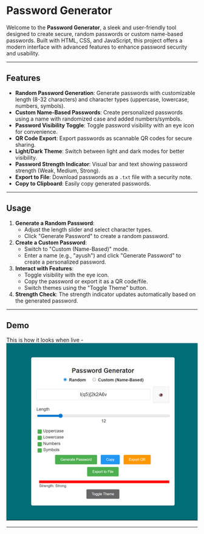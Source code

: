 # Password Generator

Welcome to the **Password Generator**, a sleek and user-friendly tool designed to create secure, random passwords or custom name-based passwords. Built with HTML, CSS, and JavaScript, this project offers a modern interface with advanced features to enhance password security and usability.

---

## Features
- **Random Password Generation**: Generate passwords with customizable length (8-32 characters) and character types (uppercase, lowercase, numbers, symbols).
- **Custom Name-Based Passwords**: Create personalized passwords using a name with randomized case and added numbers/symbols.
- **Password Visibility Toggle**: Toggle password visibility with an eye icon for convenience.
- **QR Code Export**: Export passwords as scannable QR codes for secure sharing.
- **Light/Dark Theme**: Switch between light and dark modes for better visibility.
- **Password Strength Indicator**: Visual bar and text showing password strength (Weak, Medium, Strong).
- **Export to File**: Download passwords as a `.txt` file with a security note.
- **Copy to Clipboard**: Easily copy generated passwords.

---

## Usage
1. **Generate a Random Password**:
   - Adjust the length slider and select character types.
   - Click "Generate Password" to create a random password.
2. **Create a Custom Password**:
   - Switch to "Custom (Name-Based)" mode.
   - Enter a name (e.g., "ayush") and click "Generate Password" to create a personalized password.
3. **Interact with Features**:
   - Toggle visibility with the eye icon.
   - Copy the password or export it as a QR code/file.
   - Switch themes using the "Toggle Theme" button.
4. **Strength Check**: The strength indicator updates automatically based on the generated password.

---

## Demo
This is how it looks when live - 
![Password Generator Screenshot](./pass_gen.png)

---
